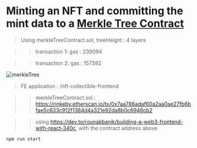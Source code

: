 # Minting an NFT and committing the mint data to a [Merkle Tree Contract](https://github.com/alienflip/zku/blob/main/week_1/nft-collectible-frontend/merkleTreeContract.sol)

> Using merkleTreeContract.sol,  treeHeignt : 4 layers

> > transaction 1: gas : 239094

> > transaction 2: gas : 157392

![merkleTree](https://github.com/alienflip/zku/blob/main/week_1/nft-collectible-frontend/Screenshot%20(35).png)

> FE application : /nft-collectible-frontend

> > merkleTreeContract.sol : https://rinkeby.etherscan.io/tx/0x7aa786adaf60a2aa0ae27fb6bfae5c633c912f1384d4a321e92da8b0c6946cb2

> > using https://dev.to/rounakbanik/building-a-web3-frontend-with-react-340c, with the contract address above

```
npm run start
```
